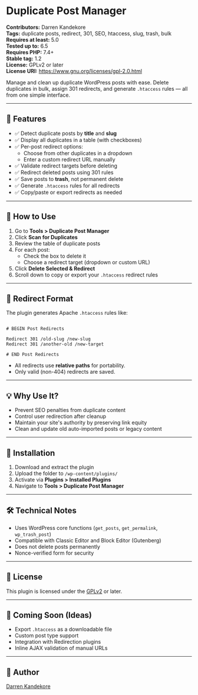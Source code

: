 # Duplicate Post Manager

**Contributors:** Darren Kandekore  
**Tags:** duplicate posts, redirect, 301, SEO, htaccess, slug, trash, bulk  
**Requires at least:** 5.0  
**Tested up to:** 6.5  
**Requires PHP:** 7.4+  
**Stable tag:** 1.2  
**License:** GPLv2 or later  
**License URI:** https://www.gnu.org/licenses/gpl-2.0.html  

Manage and clean up duplicate WordPress posts with ease. Delete duplicates in bulk, assign 301 redirects, and generate `.htaccess` rules — all from one simple interface.

---

## 🔧 Features

- ✅ Detect duplicate posts by **title** and **slug**
- ✅ Display all duplicates in a table (with checkboxes)
- ✅ Per-post redirect options:
  - Choose from other duplicates in a dropdown
  - Enter a custom redirect URL manually
- ✅ Validate redirect targets before deleting
- ✅ Redirect deleted posts using 301 rules
- ✅ Save posts to **trash**, not permanent delete
- ✅ Generate `.htaccess` rules for all redirects
- ✅ Copy/paste or export redirects as needed

---

## 🚀 How to Use

1. Go to **Tools > Duplicate Post Manager**
2. Click **Scan for Duplicates**
3. Review the table of duplicate posts
4. For each post:
   - Check the box to delete it
   - Choose a redirect target (dropdown or custom URL)
5. Click **Delete Selected & Redirect**
6. Scroll down to copy or export your `.htaccess` redirect rules

---

## 🧠 Redirect Format

The plugin generates Apache `.htaccess` rules like:

```

# BEGIN Post Redirects

Redirect 301 /old-slug /new-slug
Redirect 301 /another-old /new-target

# END Post Redirects

```

- All redirects use **relative paths** for portability.
- Only valid (non-404) redirects are saved.

---

## 💡 Why Use It?

- Prevent SEO penalties from duplicate content  
- Control user redirection after cleanup  
- Maintain your site's authority by preserving link equity  
- Clean and update old auto-imported posts or legacy content  

---

## 📂 Installation

1. Download and extract the plugin
2. Upload the folder to `/wp-content/plugins/`
3. Activate via **Plugins > Installed Plugins**
4. Navigate to **Tools > Duplicate Post Manager**

---

## 🛠 Technical Notes

- Uses WordPress core functions (`get_posts`, `get_permalink`, `wp_trash_post`)
- Compatible with Classic Editor and Block Editor (Gutenberg)
- Does not delete posts permanently
- Nonce-verified form for security

---

## 📜 License

This plugin is licensed under the [GPLv2](https://www.gnu.org/licenses/gpl-2.0.html) or later.

---

## 🧪 Coming Soon (Ideas)

- Export `.htaccess` as a downloadable file
- Custom post type support
- Integration with Redirection plugins
- Inline AJAX validation of manual URLs

---

## 👤 Author

[Darren Kandekore](https://github.com/dkandekore)  
